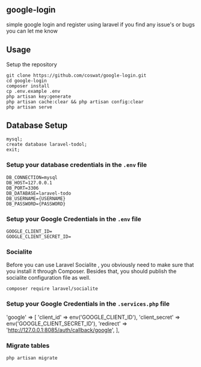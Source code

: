 ## google-login
 simple google login and register using laravel
 if you find any issue's or bugs you can let me know
## Usage <br>
Setup the repository <br>
```
git clone https://github.com/coswat/google-login.git
cd google-login
composer install
cp .env.example .env 
php artisan key:generate
php artisan cache:clear && php artisan config:clear 
php artisan serve 
```

## Database Setup <br>
```
mysql;
create database laravel-todol;
exit;
```


### Setup your database credentials in the ```.env``` file <br>
```
DB_CONNECTION=mysql
DB_HOST=127.0.0.1
DB_PORT=3306
DB_DATABASE=laravel-todo
DB_USERNAME={USERNAME}
DB_PASSWORD={PASSWORD}
```
### Setup your Google  Credentials in the ```.env``` file <br>
```
GOOGLE_CLIENT_ID=
GOOGLE_CLIENT_SECRET_ID=
```
### Socialite
Before you can use Laravel Socialite , you obviously need to make sure that you install it through Composer. Besides that, you should publish the socialite configuration file as well.
```
composer require laravel/socialite

```
### Setup your Google  Credentials in the ```.services.php``` file <br>
'google' => [ 'client_id' => env('GOOGLE_CLIENT_ID'), 'client_secret' => env('GOOGLE_CLIENT_SECRET_ID'), 'redirect' => 'http://127.0.0.1:8085/auth/callback/google', ],


### Migrate tables
```
php artisan migrate
```
